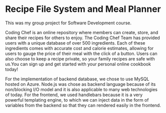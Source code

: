 # Recipe File System and Meal Planner

This was my group project for Software Development course.

Coding Chef is an online repository where members can create, store, and share their recipes for others to enjoy. The Coding Chef Team has provided users with a unique database of over 500 ingredients. Each of these ingredients comes with accurate cost and calorie estimates, allowing for users to gauge the price of their meal with the click of a button. Users can also choose to keep a recipe private, so your family recipes are safe with us.You can sign up and get started with your personal online cookbook today!


For the  implementation of backend database, we chose to use MySQL hosted on Azure. 
Node.js was chose as backend language because of its non/blocking I/O model and it is also applicable to many web technologies of today. 
For the frontend, we used handlebars because it is a very powerful templating engine, to which we can inject data in the form of variables from the backend so that they can rendered easily in the frontend.
